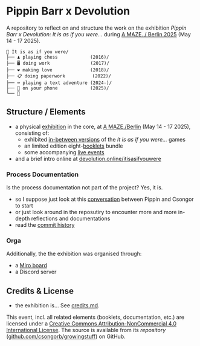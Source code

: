 # Pippin Barr x Devolution

A repository to reflect on and structure the work on the exhibition *Pippin Barr x Devolution: It is as if you were...* during [A MAZE. / Berlin 2025](https://2025.amaze-berlin.de/) (May 14 - 17 2025).

```
🌱 It is as if you were/
├── ♟️ playing chess            (2016)/
├── 🖥️ doing work               (2017)/
├── ❤️ making love              (2018)/
├── 📋 doing paperwork          (2022)/
├── ⌨️ playing a text adventure (2024-)/
├── 📱 on your phone            (2025)/
└── 🌸
```

## Structure / Elements

- a physical [exhibition](./exhibition/) in the core, at [A MAZE./Berlin](https://2025.amaze-berlin.de/) (May 14 - 17 2025), consisting of:
    - exhibited [in-between versions](./versions/) of the *It is as if you were...* games
    - an limited edition eight-[booklets](./booklets/) bundle
    - some accompanying [live events](./onstage/)
- and a brief intro online at [devolution.online/itisasifyouwere](https://devolution.online/itisasifyouwere/)

### Process Documentation

Is the process documentation not part of the project? Yes, it is.

- so I suppose just look at this [conversation](/process/readme.md) between Pippin and Csongor to start
- or just look around in the reposutiry to encounter more and more in-depth reflections and documentations
- read the [commit history](https://github.com/csongorb/growingstuff/commits/main/)

### Orga

Additionally, the the exhibition was organised through:

- a [Miro board](./process/screenshots/)
- a Discord server

## Credits & License

- the exhibition is... See [credits.md](/credits.md).

This event, incl. all related elements (booklets, documentation, etc.) are licensed under a [Creative Commons Attribution-NonCommercial 4.0 International License](https://creativecommons.org/licenses/by-nc/4.0/). The source is available from its *repository* ([github.com/csongorb/growingstuff](https://github.com/csongorb/growingstuff)) on GitHub.
